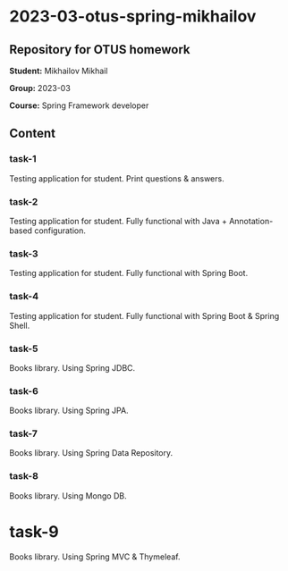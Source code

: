 # 2023-03-otus-spring-mikhailov
## Repository for OTUS homework

**Student:** Mikhailov Mikhail

**Group:** 2023-03

**Course:** Spring Framework developer

## Content

### task-1

Testing application for student. Print questions & answers.

### task-2

Testing application for student. Fully functional with Java + Annotation-based configuration.

### task-3

Testing application for student. Fully functional with Spring Boot.

### task-4

Testing application for student. Fully functional with Spring Boot & Spring Shell.

### task-5

Books library. Using Spring JDBC.

### task-6

Books library. Using Spring JPA.

### task-7

Books library. Using Spring Data Repository.

### task-8

Books library. Using Mongo DB.

# task-9

Books library. Using Spring MVC & Thymeleaf.